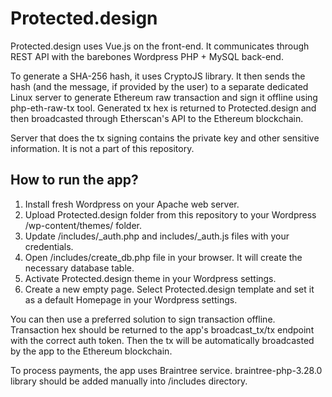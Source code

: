 # Protected.design
Protected.design uses Vue.js on the front-end. It communicates through REST API with the barebones Wordpress PHP + MySQL back-end.

To generate a SHA-256 hash, it uses CryptoJS library. It then sends the hash (and the message, if provided by the user) to a separate dedicated Linux server to generate Ethereum raw transaction and sign it offline using php-eth-raw-tx tool. Generated tx hex is returned to Protected.design and then broadcasted through Etherscan's API to the Ethereum blockchain.

Server that does the tx signing contains the private key and other sensitive information. It is not a part of this repository.


## How to run the app? ##

1. Install fresh Wordpress on your Apache web server.
2. Upload Protected.design folder from this repository to your Wordpress /wp-content/themes/ folder.
3. Update /includes/_auth.php and includes/_auth.js files with your credentials.
4. Open /includes/create_db.php file in your browser. It will create the necessary database table.
5. Activate Protected.design theme in your Wordpress settings.
6. Create a new empty page. Select Protected.design template and set it as a default Homepage in your Wordpress settings.


You can then use a preferred solution to sign transaction offline. Transaction hex should be returned to the app's broadcast_tx/tx endpoint with the correct auth token. Then the tx will be automatically broadcasted by the app to the Ethereum blockchain.

To process payments, the app uses Braintree service. braintree-php-3.28.0 library should be added manually into /includes directory.
